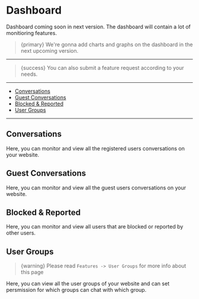 # Dashboard

Dashboard coming soon in next version. The dashboard will contain a lot of monitioring features.

> {primary} We're gonna add charts and graphs on the dashboard in the next upcoming version.

---

> {success} You can also submit a feature request according to your needs.


---

- [Conversations](#Conversations)
- [Guest Conversations](#Guest-Conversations)
- [Blocked & Reported](#Blocked-Reported)
- [User Groups](#User-Groups)

---

<a name="Conversations"></a>
## Conversations

Here, you can monitor and view all the registered users conversations on your website.


<a name="Guest-Conversations"></a>
## Guest Conversations

Here, you can monitor and view all the guest users conversations on your website.


<a name="Blocked-Reported"></a>
## Blocked & Reported

Here, you can monitor and view all users that are blocked or reported by other users.


<a name="User-Groups"></a>
## User Groups

>{warning} Please read `Features -> User Groups` for more info about this page 

Here, you can view all the user groups of your website and can set persmission for which groups can chat with which group.